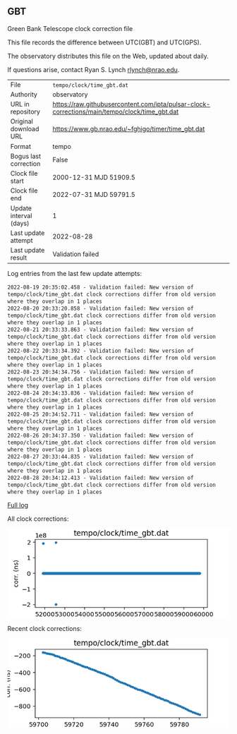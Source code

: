 
## GBT

Green Bank Telescope clock correction file

This file records the difference between UTC(GBT) and UTC(GPS).

The observatory distributes this file on the Web, updated about daily.

If questions arise, contact Ryan S. Lynch <rlynch@nrao.edu>.

|     |     |
|:--- |:--- |
| File | `tempo/clock/time_gbt.dat` |
| Authority | observatory |
| URL in repository | <https://raw.githubusercontent.com/ipta/pulsar-clock-corrections/main/tempo/clock/time_gbt.dat> |
| Original download URL | <https://www.gb.nrao.edu/~fghigo/timer/time_gbt.dat> |
| Format | tempo |
| Bogus last correction | False |
| Clock file start | 2000-12-31 MJD 51909.5 |
| Clock file end | 2022-07-31 MJD 59791.5 |
| Update interval (days) | 1 |
| Last update attempt | 2022-08-28 |
| Last update result | Validation failed |

Log entries from the last few update attempts:
```
2022-08-19 20:35:02.458 - Validation failed: New version of tempo/clock/time_gbt.dat clock corrections differ from old version where they overlap in 1 places
2022-08-20 20:33:20.858 - Validation failed: New version of tempo/clock/time_gbt.dat clock corrections differ from old version where they overlap in 1 places
2022-08-21 20:33:33.863 - Validation failed: New version of tempo/clock/time_gbt.dat clock corrections differ from old version where they overlap in 1 places
2022-08-22 20:33:34.392 - Validation failed: New version of tempo/clock/time_gbt.dat clock corrections differ from old version where they overlap in 1 places
2022-08-23 20:34:34.756 - Validation failed: New version of tempo/clock/time_gbt.dat clock corrections differ from old version where they overlap in 1 places
2022-08-24 20:34:33.836 - Validation failed: New version of tempo/clock/time_gbt.dat clock corrections differ from old version where they overlap in 1 places
2022-08-25 20:34:52.711 - Validation failed: New version of tempo/clock/time_gbt.dat clock corrections differ from old version where they overlap in 1 places
2022-08-26 20:34:37.350 - Validation failed: New version of tempo/clock/time_gbt.dat clock corrections differ from old version where they overlap in 1 places
2022-08-27 20:33:44.835 - Validation failed: New version of tempo/clock/time_gbt.dat clock corrections differ from old version where they overlap in 1 places
2022-08-28 20:34:12.413 - Validation failed: New version of tempo/clock/time_gbt.dat clock corrections differ from old version where they overlap in 1 places
```
[Full log](https://raw.githubusercontent.com/ipta/pulsar-clock-corrections/main/log/tempo/clock/time_gbt.dat.log)


All clock corrections:

![plot of all clock corrections](time_gbt.dat.png "All corrections")

Recent clock corrections:

![plot of recent clock corrections](time_gbt.dat.short.png "Recent corrections")

